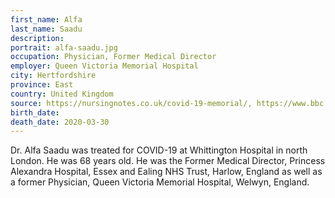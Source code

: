 ```yaml
---
first_name: Alfa
last_name: Saadu
description: 
portrait: alfa-saadu.jpg
occupation: Physician, Former Medical Director
employer: Queen Victoria Memorial Hospital
city: Hertfordshire
province: East
country: United Kingdom
source: https://nursingnotes.co.uk/covid-19-memorial/, https://www.bbc.com/news/uk-england-52126029
birth_date: 
death_date: 2020-03-30
---
```


Dr. Alfa Saadu was treated for COVID-19 at Whittington Hospital in north London. He was 68 years old. He was the Former Medical Director, Princess Alexandra Hospital, Essex and Ealing NHS Trust, Harlow, England as well as a former Physician, Queen Victoria Memorial Hospital, Welwyn, England.
